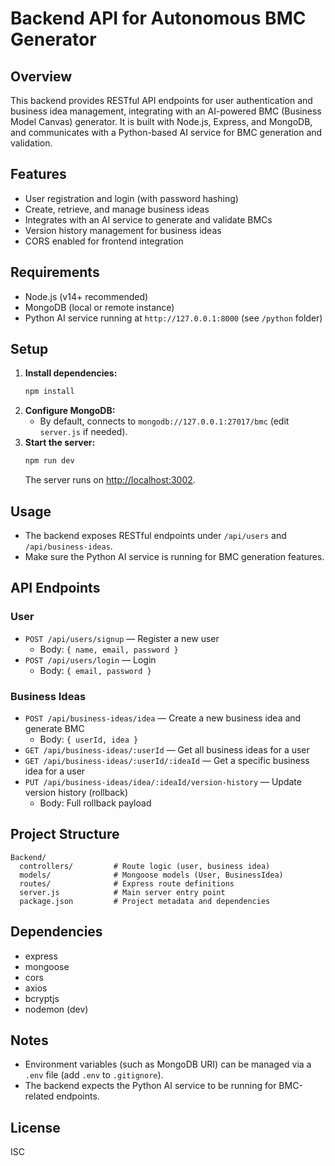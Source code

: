 # Backend API for Autonomous BMC Generator

## Overview
This backend provides RESTful API endpoints for user authentication and business idea management, integrating with an AI-powered BMC (Business Model Canvas) generator. It is built with Node.js, Express, and MongoDB, and communicates with a Python-based AI service for BMC generation and validation.

## Features
- User registration and login (with password hashing)
- Create, retrieve, and manage business ideas
- Integrates with an AI service to generate and validate BMCs
- Version history management for business ideas
- CORS enabled for frontend integration

## Requirements
- Node.js (v14+ recommended)
- MongoDB (local or remote instance)
- Python AI service running at `http://127.0.0.1:8000` (see `/python` folder)

## Setup
1. **Install dependencies:**
   ```bash
   npm install
   ```
2. **Configure MongoDB:**
   - By default, connects to `mongodb://127.0.0.1:27017/bmc` (edit `server.js` if needed).
3. **Start the server:**
   ```bash
   npm run dev
   ```
   The server runs on [http://localhost:3002](http://localhost:3002).

## Usage
- The backend exposes RESTful endpoints under `/api/users` and `/api/business-ideas`.
- Make sure the Python AI service is running for BMC generation features.

## API Endpoints
### User
- `POST /api/users/signup` — Register a new user
  - Body: `{ name, email, password }`
- `POST /api/users/login` — Login
  - Body: `{ email, password }`

### Business Ideas
- `POST /api/business-ideas/idea` — Create a new business idea and generate BMC
  - Body: `{ userId, idea }`
- `GET /api/business-ideas/:userId` — Get all business ideas for a user
- `GET /api/business-ideas/:userId/:ideaId` — Get a specific business idea for a user
- `PUT /api/business-ideas/idea/:ideaId/version-history` — Update version history (rollback)
  - Body: Full rollback payload

## Project Structure
```
Backend/
  controllers/         # Route logic (user, business idea)
  models/              # Mongoose models (User, BusinessIdea)
  routes/              # Express route definitions
  server.js            # Main server entry point
  package.json         # Project metadata and dependencies
```

## Dependencies
- express
- mongoose
- cors
- axios
- bcryptjs
- nodemon (dev)

## Notes
- Environment variables (such as MongoDB URI) can be managed via a `.env` file (add `.env` to `.gitignore`).
- The backend expects the Python AI service to be running for BMC-related endpoints.

## License
ISC 